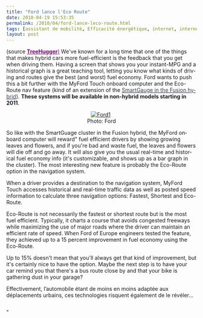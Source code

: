 ```yaml
---
title: "Ford lance l'Eco Route"
date: 2010-04-19 15:53:35
permalink: /2010/04/ford-lance-leco-route.html
tags: [assistant de mobilité, Efficacité énergétique, internet, internet des objets, partage de données, Véhicule]
layout: post
---
```


<p><span lang="EN-GB">(source <strong><a href="http://www.treehugger.com/files/2010/04/myford-touch-eco-route-navigation-fuel-economy-save-gas-mpg.php"><font color="#800080">TreeHugger<span style="font-weight: normal">)</span></font></a></strong> We've known for a long time that one of the things that makes hybrid cars more fuel-efficient is the feedback that you get when driving them. Having a screen that shows you your instant-MPG and a historical graph is a great teaching tool, letting you know what kinds of driving and routes give the best (and worst) fuel economy. Ford wants to push this a bit further with the MyFord Touch onboard computer and the Eco-Route nav feature (kind of an extension of the </span><span><a href="http://www.treehugger.com/files/2008/10/new-ford-hybrid-instruments-fusion-milan-cars.php"><span class="Lienhypertexte15"><span lang="EN-GB"><font color="#384355">SmartGauge in the Fusion hybrid</font></span></span></a></span><span lang="EN-GB">). <strong>These systems will be available in non-hybrid models starting in 2011</strong>.</span></p> <p><span lang="EN-GB"> </span></p>  <!--more-->  <p style="text-align: center"><a name="more"></a><a href="https://gabrielplassat.github.io/transportsdufutur/wp-content/uploads/sites/6/old/6a0120a66d2ad4970b01347ff9c6c9970c-pi.jpg" rel="lightbox"><img alt="Ford1" border="0" class="asset asset-image at-xid-6a0120a66d2ad4970b01347ff9c6c9970c " src="/wp-content/uploads/sites/6/old/6a0120a66d2ad4970b01347ff9c6c9970c-500pi.jpg" title="Ford1" /></a> <br /> <span lang="EN-GB">Photo: Ford</span></p> <p><span lang="EN-GB">So like with the SmartGuage cluster in the Fusion hybrid, the MyFord onboard computer will reward" fuel efficient drivers by showing growing leaves and flowers, and if you're bad and waste fuel, the leaves and flowers will die off and go away. It will also give you the usual real-time and historical fuel economy info (it's customizable, and shows up as a bar graph in the cluster). </span><span lang=""EN-GB"">The most interesting new feature is probably the Eco-Route option in the navigation system. </span></p> <p class=""MsoNormal""><span lang=""EN-GB"">When a driver provides a destination to the navigation system, MyFord Touch accesses historical and real-time traffic data as well as posted speed information to calculate three navigation options: Fastest, Shortest and Eco-Route. </span></p> <p><span lang=""EN-GB"">Eco-Route is not necessarily the fastest or shortest route but is the most fuel efficient. Typically, it charts a course that avoids congested freeways while maximizing the use of major roads where the driver can maintain an efficient rate of speed. When Ford of Europe engineers tested the feature, they achieved up to a 15 percent improvement in fuel economy using the Eco-Route.</span></p> <p><span lang=""EN-GB"">Up to 15% doesn't mean that you'll always get that kind of improvement, but it's certainly nice to have the option. Maybe the next step is to have your car remind you that there's a bus route close by and that your bike is gathering dust in your garage?</span></p> <p><span>Effectivement, l’automobile étant de moins en moins adaptée aux déplacements urbains, ces technologies risquent également de le révéler…</span></p> <p><span><a href="https://gabrielplassat.github.io/transportsdufutur/wp-content/uploads/sites/6/old/6a0120a66d2ad4970b01347ff9c9e0970c-pi.jpg"" rel=""lightbox""><img alt=""Ford2"" border=""0"" class=""asset asset-image at-xid-6a0120a66d2ad4970b01347ff9c9e0970c "" src=""/wp-content/uploads/sites/6/old/6a0120a66d2ad4970b01347ff9c9e0970c-500pi.jpg"" title=""Ford2"" /></a> <br /> </span></p><span></span>"
